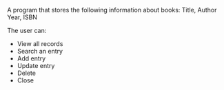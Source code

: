 A program that stores the following information about books:
Title, Author
Year, ISBN

The user can:
<ul>
<li>View all records</li>
<li>Search an entry</li>
<li>Add entry</li>
<li>Update entry</li>
<li>Delete</li>
<li>Close</li>
</ul>
